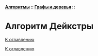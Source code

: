**[Алгоритмы](../../README.md#algorithms) :: [Графы и деревья](../../README.md#algorithms-graph-or-tree) ::**
# Алгоритм Дейкстры

<!--

-->

[К оглавлению](../../README.md#algorithms-graph-or-tree)



[К оглавлению](../../README.md#algorithms-graph-or-tree)
